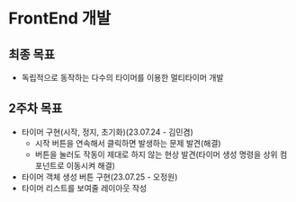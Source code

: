 # FrontEnd 개발

## 최종 목표
- 독립적으로 동작하는 다수의 타이머를 이용한 멀티타이머 개발

## 2주차 목표
- 타이머 구현(시작, 정지, 초기화)(23.07.24 - 김민겸)
  - 시작 버튼을 연속해서 클릭하면 발생하는 문제 발견(해결)
  - 버튼을 눌러도 작동이 제대로 하지 않는 현상 발견(타이머 생성 명령을 상위 컴포넌트로 이동시켜 해결)
- 타이머 객체 생성 버튼 구현(23.07.25 - 오정원)
- 타이머 리스트를 보여줄 레이아웃 작성
